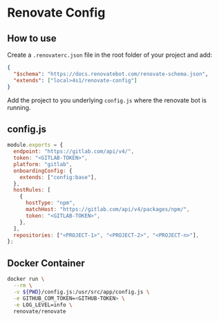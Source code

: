 # Renovate Config

## How to use

Create a `.renovaterc.json` file in the root folder of your project and add:

```json
{
  "$schema": "https://docs.renovatebot.com/renovate-schema.json",
  "extends": ["local>4s1/renovate-config"]
}
```

Add the project to you underlying `config.js` where the renovate bot is running.

## config.js

```js
module.exports = {
  endpoint: "https://gitlab.com/api/v4/",
  token: "<GITLAB-TOKEN>",
  platform: "gitlab",
  onboardingConfig: {
    extends: ["config:base"],
  },
  hostRules: [
    {
      hostType: "npm",
      matchHost: "https://gitlab.com/api/v4/packages/npm/",
      token: "<GITLAB-TOKEN>",
    },
  ],
  repositories: ["<PROJECT-1>", "<PROJECT-2>", "<PROJECT-n>"],
};
```

## Docker Container

```bash
docker run \
  --rm \
  -v ${PWD}/config.js:/usr/src/app/config.js \
  -e GITHUB_COM_TOKEN=<GITHUB-TOKEN> \
  -e LOG_LEVEL=info \
  renovate/renovate
```

